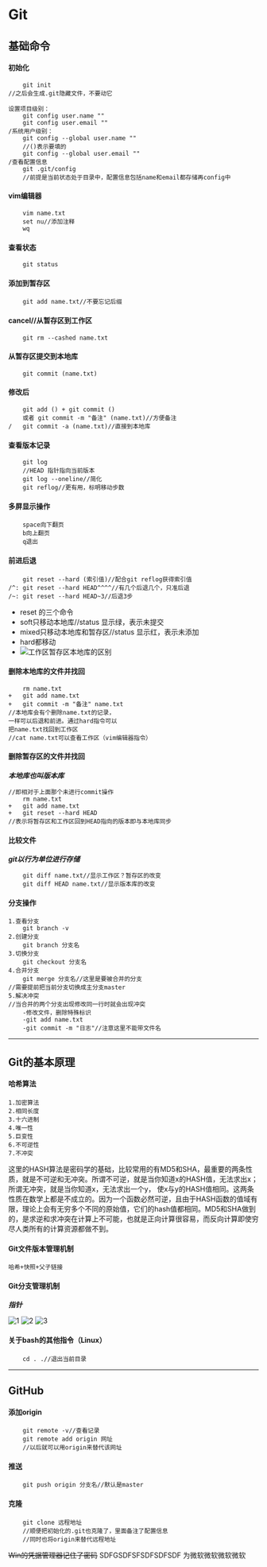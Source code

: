 # Git
## 基础命令

#### 初始化
```
    git init
//之后会生成.git隐藏文件，不要动它
```

```
设置项目级别：
    git config user.name ""
    git config user.email ""
/系统用户级别：
    git config --global user.name ""
    //()表示要填的
    git config --global user.email ""
/查看配置信息
    git .git/config
    //前提是当前状态处于目录中，配置信息包括name和email都存储再config中
```

#### vim编辑器
```
    vim name.txt
    set nu//添加注释
    wq
```
#### 查看状态
```
    git status
```
#### 添加到暂存区
```
    git add name.txt//不要忘记后缀
```
#### cancel//从暂存区到工作区
```
    git rm --cashed name.txt
```
#### 从暂存区提交到本地库
```
    git commit (name.txt)
```
#### 修改后
```
    git add () + git commit ()
    或者 git commit -m "备注" (name.txt)//方便备注
/   git commit -a (name.txt)//直接到本地库
```
#### 查看版本记录
```
    git log
    //HEAD 指针指向当前版本
    git log --oneline//简化
    git reflog//更有用，标明移动步数
```
#### 多屏显示操作
```
    space向下翻页
    b向上翻页
    q退出
```
#### 前进后退
```
    git reset --hard (索引值)//配合git reflog获得索引值
/^: git reset --hard HEAD^^^^//有几个后退几个，只准后退
/~: git reset --hard HEAD~3//后退3步
```
- reset 的三个命令
- soft只移动本地库//status 显示绿，表示未提交
- mixed只移动本地库和暂存区//status 显示红，表示未添加
- hard都移动
- ![工作区暂存区本地库的区别](工作区暂存区本地库.png)

#### 删除本地库的文件并找回
```
    rm name.txt
+   git add name.txt
+   git commit -m "备注" name.txt
//本地库会有个删除name.txt的记录，
一样可以后退和前进。通过hard指令可以
把name.txt找回到工作区
//cat name.txt可以查看工作区（vim编辑器指令）
```

#### 删除暂存区的文件并找回
***本地库也叫版本库***
```
//即相对于上面那个未进行commit操作
    rm name.txt
+   git add name.txt
+   git reset --hard HEAD
//表示将暂存区和工作区回到HEAD指向的版本即与本地库同步
```

#### 比较文件
***git以行为单位进行存储***
```
    git diff name.txt//显示工作区？暂存区的改变
    git diff HEAD name.txt//显示版本库的改变
```

#### 分支操作
```
1.查看分支
    git branch -v
2.创建分支
    git branch 分支名
3.切换分支
    git checkout 分支名
4.合并分支
    git merge 分支名//这里是要被合并的分支
//需要提前把当前分支切换成主分支master
5.解决冲突
//当合并的两个分支出现修改同一行时就会出现冲突
    -修改文件，删除特殊标识
    -git add name.txt
    -git commit -m "日志"//注意这里不能带文件名
```

---
## Git的基本原理

#### 哈希算法
```
1.加密算法
2.相同长度
3.十六进制
4.唯一性
5.巨变性
6.不可逆性
7.不冲突
```
这里的HASH算法是密码学的基础，比较常用的有MD5和SHA，最重要的两条性质，就是不可逆和无冲突。所谓不可逆，就是当你知道x的HASH值，无法求出x；所谓无冲突，就是当你知道x，无法求出一个y， 使x与y的HASH值相同。这两条性质在数学上都是不成立的。因为一个函数必然可逆，且由于HASH函数的值域有限，理论上会有无穷多个不同的原始值，它们的hash值都相同。MD5和SHA做到的，是求逆和求冲突在计算上不可能，也就是正向计算很容易，而反向计算即使穷尽人类所有的计算资源都做不到。

#### Git文件版本管理机制
```
哈希+快照+父子链接
```

#### Git分支管理机制
***指针***

![1](分支管理机制.png)
![2](分支管理机制2.png)
![3](分支管理机制3.png)

#### 关于bash的其他指令（Linux）
```
    cd . .//退出当前目录
```

---
## GitHub
#### 添加origin
```
    git remote -v//查看记录
    git remote add origin 网址
    //以后就可以用origin来替代该网址
```

#### 推送
```
    git push origin 分支名//默认是master
```

#### 克隆
```
    git clone 远程地址
    //顺便把初始化的.git也克隆了，里面备注了配置信息
    //同时也将origin来替代远程地址
```
~~Win的凭据管理器记住了密码~~
SDFGSDFSFSDFSDFSDF
为微软微软微软微软




